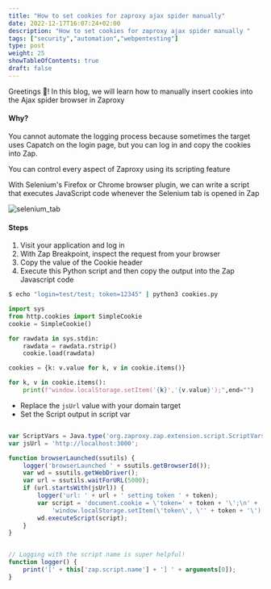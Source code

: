 ```yaml
---
title: "How to set cookies for zaproxy ajax spider manually"
date: 2022-12-17T16:07:24+02:00
description: "How to set cookies for zaproxy ajax spider manually "
tags: ["security","automation","webpentesting"]
type: post
weight: 25
showTableOfContents: true
draft: false
---
```


Greetings :wave:! In this blog, we will learn how to manually insert cookies into the Ajax spider browser in Zaproxy

#### Why?

You cannot automate the logging process because sometimes the target uses Capatch on the login page, but you can log in and copy the cookies into Zap.

You can control every aspect of Zaproxy using its scripting feature

With Selenium's Firefox or Chrome browser plugin, we can write a script that executes JavaScript code whenever the Selenium tab is opened in Zap

![selenium_tab](https://i.ibb.co/qRWHXWn/image.png)



#### Steps
1. Visit your application and log in
2. With Zap Breakpoint, inspect the request from your browser
3. Copy the value of the Cookie header
4. Execute this Python script and then copy the output into the Zap Javascript code

```bash
$ echo "login=test/test; token=12345" | python3 cookies.py
```


```python
import sys
from http.cookies import SimpleCookie
cookie = SimpleCookie()

for rawdata in sys.stdin:
    rawdata = rawdata.rstrip()
    cookie.load(rawdata)

cookies = {k: v.value for k, v in cookie.items()}

for k, v in cookie.items():
    print(f"window.localStorage.setItem('{k}','{v.value}');",end="")

```


* Replace the `jsUrl` value with your domain target
* Set the Script output in script var
```javascript

var ScriptVars = Java.type('org.zaproxy.zap.extension.script.ScriptVars');
var jsUrl = 'http://localhost:3000';

function browserLaunched(ssutils) {
    logger('browserLaunched ' + ssutils.getBrowserId());
    var wd = ssutils.getWebDriver();
    var url = ssutils.waitForURL(5000);
    if (url.startsWith(jsUrl)) {
        logger('url: ' + url + ' setting token ' + token);
        var script = 'document.cookie = \'token=' + token + '\';\n' +
            'window.localStorage.setItem(\'token\', \'' + token + '\');';
        wd.executeScript(script);
    }
}


// Logging with the script name is super helpful!
function logger() {
	print('[' + this['zap.script.name'] + '] ' + arguments[0]);
}

```
